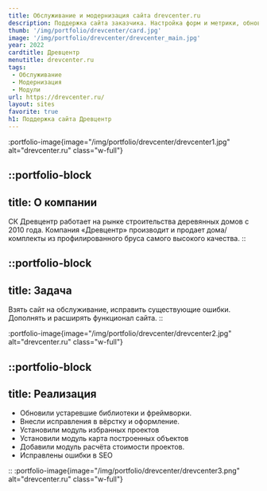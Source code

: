 ```yaml
---
title: Обслуживание и модернизация сайта drevcenter.ru
description: Поддержка сайта заказчика. Настройка форм и метрики, обновление информации
thumb: '/img/portfolio/drevcenter/card.jpg'
image: '/img/portfolio/drevcenter/drevcenter_main.jpg'
year: 2022
cardtitle: Древцентр
menutitle: drevcenter.ru
tags:
 - Обслуживание
 - Модернизация
 - Модули
url: https://drevcenter.ru/
layout: sites
favorite: true
h1: Поддержка сайта Древцентр
---
```


:portfolio-image{image="/img/portfolio/drevcenter/drevcenter1.jpg" alt="drevcenter.ru" class="w-full"}


::portfolio-block
---
title: О компании
---
СК Древцентр работает на рынке строительства деревянных домов с 2010 года. Компания «Древцентр» производит и продает дома/комплекты из профилированного бруса самого высокого качества.
::

::portfolio-block
---
title: Задача
---
Взять сайт на обслуживание, исправить существующие ошибки. Дополнять и расширять функционал сайта.
::

:portfolio-image{image="/img/portfolio/drevcenter/drevcenter2.jpg" alt="drevcenter.ru" class="w-full"}

::portfolio-block
---
title: Реализация
---

- Обновили устаревшие библиотеки и фреймворки. 
- Внесли исправления в вёрстку и оформление.
- Установили модуль избранных проектов
- Установили модуль карта построенных объектов
- Добавили модуль расчёта стоимости проектов. 
- Исправлены ошибки в SEO

::
:portfolio-image{image="/img/portfolio/drevcenter/drevcenter3.png" alt="drevcenter.ru" class="w-full"}


 